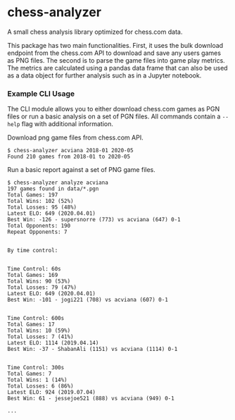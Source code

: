 # chess-analyzer
A small chess analysis library optimized for chess.com data.

This package has two main functionalities. First, it uses the bulk download endpoint from the chess.com API to download and save any users games as PNG files. The second is to parse the game files into game play metrics. The metrics are calculated using a pandas data frame that can also be used as a data object for further analysis such as in a Jupyter notebook.

### Example CLI Usage

The CLI module allows you to either download chess.com games as PGN files or run a basic analysis on a set of PGN files. All commands contain a `--help` flag with additional information.

Download png game files from chess.com API.

```
$ chess-analyzer acviana 2018-01 2020-05
Found 210 games from 2018-01 to 2020-05
```

Run a basic report against a set of PNG game files.

```
$ chess-analyzer analyze acviana
197 games found in data/*.pgn
Total Games: 197
Total Wins: 102 (52%)
Total Losses: 95 (48%)
Latest ELO: 649 (2020.04.01)
Best Win: -126 - supersnorre (773) vs acviana (647) 0-1
Total Opponents: 190
Repeat Opponents: 7


By time control:


Time Control: 60s
Total Games: 169
Total Wins: 90 (53%)
Total Losses: 79 (47%)
Latest ELO: 649 (2020.04.01)
Best Win: -101 - jogi221 (708) vs acviana (607) 0-1


Time Control: 600s
Total Games: 17
Total Wins: 10 (59%)
Total Losses: 7 (41%)
Latest ELO: 1114 (2019.04.14)
Best Win: -37 - ShabanAli (1151) vs acviana (1114) 0-1


Time Control: 300s
Total Games: 7
Total Wins: 1 (14%)
Total Losses: 6 (86%)
Latest ELO: 924 (2019.07.04)
Best Win: 61 - jessejoe521 (888) vs acviana (949) 0-1

...
```
